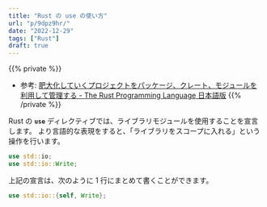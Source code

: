 ```yaml
---
title: "Rust の use の使い方"
url: "p/9dpz9hr/"
date: "2022-12-29"
tags: ["Rust"]
draft: true
---
```


{{% private %}}
- 参考: [肥大化していくプロジェクトをパッケージ、クレート、モジュールを利用して管理する - The Rust Programming Language 日本語版](https://doc.rust-jp.rs/book-ja/ch07-00-managing-growing-projects-with-packages-crates-and-modules.html)
{{% /private %}}

Rust の __`use`__ ディレクティブでは、ライブラリモジュールを使用することを宣言します。
より言語的な表現をすると、「ライブラリをスコープに入れる」という操作を行います。

```rust
use std::io;
use std::io::Write;
```

上記の宣言は、次のように 1 行にまとめて書くことができます。

```rust
use std::io::{self, Write};
```

